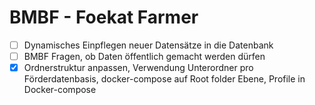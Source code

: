 # BMBF - Foekat Farmer
- [ ] Dynamisches Einpflegen neuer Datensätze in die Datenbank
- [ ] BMBF Fragen, ob Daten öffentlich gemacht werden dürfen
- [x] Ordnerstruktur anpassen, Verwendung Unterordner pro Förderdatenbasis, docker-compose auf Root folder Ebene, Profile in Docker-compose
